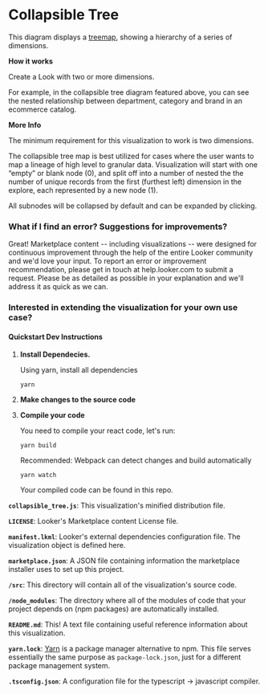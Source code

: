 #  Collapsible Tree


This diagram displays a [treemap](https://en.wikipedia.org/wiki/Tree_structure), showing a hierarchy of a series of dimensions.

**How it works**

Create a Look with two or more dimensions.

For example, in the collapsible tree diagram featured above, you can see the nested relationship between department, category and brand in an ecommerce catalog.

**More Info**

The minimum requirement for this visualization to work is two dimensions.

The collapsible tree map is best utilized for cases where the user wants to map a lineage of high level to granular data. Visualization will start with one “empty” or blank node (0), and split off into a number of nested the the number of unique records from the first (furthest left) dimension in the explore, each represented by a new node (1).

All subnodes will be collapsed by default and can be expanded by clicking.

### What if I find an error? Suggestions for improvements?
Great! Marketplace content -- including visualizations -- were designed for continuous improvement through the help of the entire Looker community and we'd love your input. To report an error or improvement recommendation, please get in touch at help.looker.com to submit a request. Please be as detailed as possible in your explanation and we'll address it as quick as we can.


### Interested in extending the visualization for your own use case?
#### Quickstart Dev Instructions
1.  **Install Dependecies.**

    Using yarn, install all dependencies
    ```
    yarn
    ```
2. **Make changes to the source code**

3.  **Compile your code**

    You need to compile your react code, let's run:
    ```
    yarn build
    ```
    Recommended: Webpack can detect changes and build automatically
     ```
    yarn watch
    ```
    Your compiled code can be found in this repo.

**`collapsible_tree.js`**: This visualization's minified distribution file. 

**`LICENSE`**: Looker's Marketplace content License file.

**`manifest.lkml`**: Looker's external dependencies configuration file. The visualization object is defined here.

**`marketplace.json`**: A JSON file containing information the marketplace installer uses to set up this project.

**`/src`**: This directory will contain all of the visualization's source code.

**`/node_modules`**: The directory where all of the modules of code that your project depends on (npm packages) are automatically installed.

**`README.md`**: This! A text file containing useful reference information about this visualization.

**`yarn.lock`**: [Yarn](https://yarnpkg.com/) is a package manager alternative to npm. This file serves essentially the same purpose as `package-lock.json`, just for a different package management system.

**`.tsconfig.json`**: A configuration file for the typescript -> javascript compiler.

